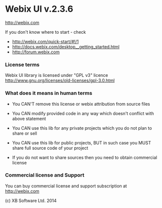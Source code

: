 Webix UI v.2.3.6
================

http://webix.com

If you don't know where to start - check 

- http://webix.com/quick-start/#!/1
- http://docs.webix.com/desktop__getting_started.html
- http://forum.webix.com

### License terms

Webix UI library is licensed under "GPL v3" licence
http://www.gnu.org/licenses/old-licenses/gpl-3.0.html

### What does it means in human terms

- You CAN'T remove this license or webix attribution from source files
- You CAN modify provided code in any way which doesn't conflict with above statement

- You CAN use this lib for any private projects which you do not plan to share or sell
- You CAN use this lib for public projects, BUT in such case you MUST share full source code of your project
- If you do not want to share sources then you need to obtain commercial license


### Commercial license and Support

You can buy commercial license and support subscription at http://webix.com


(c) XB Software Ltd. 2014